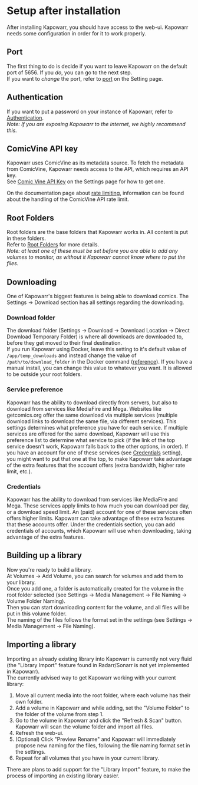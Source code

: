 # Setup after installation

After installing Kapowarr, you should have access to the web-ui. Kapowarr needs some configuration in order for it to work properly.

## Port

The first thing to do is decide if you want to leave Kapowarr on the default port of 5656. If you _do_, you can go to the next step.  
If you want to _change_ the port, refer to [port](../settings/#port-number) on the Setting page. 

## Authentication

If you want to put a password on your instance of Kapowarr, refer to [Authentication](../settings/#security).  
_Note: If you are exposing Kapowarr to the internet, we highly recommend this._

## ComicVine API key

Kapowarr uses ComicVine as its metadata source. To fetch the metadata from ComicVine, Kapowarr needs access to the API, which requires an API key.  
See [Comic Vine API Key](../settings/#comic-vine-api-key) on the Settings page for how to get one.  

On the documentation page about [rate limiting](../rate_limiting), information can be found about the handling of the ComicVine API rate limit.

## Root Folders

Root folders are the base folders that Kapowarr works in. All content is put in these folders.  
Refer to [Root Folders](../settings/#root-folders) for more details.  
_Note: at least one of these must be set before you are able to add any volumes to monitor, as without it Kapowarr cannot know where to put the files._

## Downloading

One of Kapowarr's biggest features is being able to download comics. The Settings -> Download section has all settings regarding the downloading.

### Download folder

The download folder (Settings -> Download -> Download Location -> Direct Download Temporary Folder) is where all downloads are downloaded to, before they get moved to their final destination.  
If you run Kapowarr using Docker, leave this setting to it's default value of `/app/temp_downloads` and instead change the value of `/path/to/download_folder` in the Docker command ([reference](../installation/#docker)). If you have a manual install, you can change this value to whatever you want. It is allowed to be outside your root folders.

### Service preference

Kapowarr has the ability to download directly from servers, but also to download from services like MediaFire and Mega. Websites like getcomics.org offer the same download via multiple services (multiple download links to download the same file, via different services). This settings determines what preference you have for each service. If multiple services are offered for the same download, Kapowarr will use this preference list to determine what service to pick (if the link of the top service doesn't work, Kapowarr falls back to the other options, in order). If you have an account for one of these services (see [Credentials](#credentials) setting), you might want to put that one at the top, to make Kapowarr take advantage of the extra features that the account offers (extra bandwidth, higher rate limit, etc.).

### Credentials

Kapowarr has the ability to download from services like MediaFire and Mega. These services apply limits to how much you can download per day, or a download speed limit. An (paid) account for one of these services often offers higher limits. Kapowarr can take advantage of these extra features that these accounts offer. Under the credentials section, you can add credentials of accounts, which Kapowarr will use when downloading, taking advantage of the extra features.

## Building up a library

Now you're ready to build a library.  
At Volumes -> Add Volume, you can search for volumes and add them to your library.  
Once you add one, a folder is automatically created for the volume in the root folder selected (see Settings -> Media Management -> File Naming -> Volume Folder Naming).  
Then you can start downloading content for the volume, and all files will be put in this volume folder.  
The naming of the files follows the format set in the settings (see Settings -> Media Management -> File Naming).

## Importing a library

Importing an already existing library into Kapowarr is currently not very fluid (the "Library Import" feature found in Radarr/Sonarr is not yet implemented in Kapowarr).  
The currently advised way to get Kapowarr working with your current library:

1. Move all current media into the root folder, where each volume has their own folder.
2. Add a volume in Kapowarr and while adding, set the "Volume Folder" to the folder of the volume from step 1.
3. Go to the volume in Kapowarr and click the "Refresh & Scan" button. Kapowarr will scan the volume folder and import all files.
4. Refresh the web-ui.
5. (Optional) Click "Preview Rename" and Kapowarr will immediately propose new naming for the files, following the file naming format set in the settings.
6. Repeat for all volumes that you have in your current library.

There are plans to add support for the "Library Import" feature, to make the process of importing an existing library easier.
